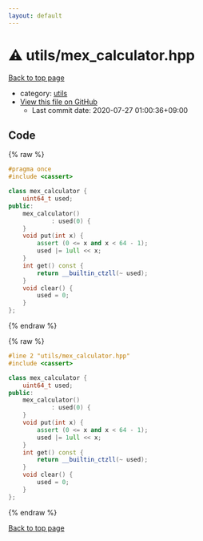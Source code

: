 ```yaml
---
layout: default
---
```


<!-- mathjax config similar to math.stackexchange -->
<script type="text/javascript" async
  src="https://cdnjs.cloudflare.com/ajax/libs/mathjax/2.7.5/MathJax.js?config=TeX-MML-AM_CHTML">
</script>
<script type="text/x-mathjax-config">
  MathJax.Hub.Config({
    TeX: { equationNumbers: { autoNumber: "AMS" }},
    tex2jax: {
      inlineMath: [ ['$','$'] ],
      processEscapes: true
    },
    "HTML-CSS": { matchFontHeight: false },
    displayAlign: "left",
    displayIndent: "2em"
  });
</script>

<script type="text/javascript" src="https://cdnjs.cloudflare.com/ajax/libs/jquery/3.4.1/jquery.min.js"></script>
<script src="https://cdn.jsdelivr.net/npm/jquery-balloon-js@1.1.2/jquery.balloon.min.js" integrity="sha256-ZEYs9VrgAeNuPvs15E39OsyOJaIkXEEt10fzxJ20+2I=" crossorigin="anonymous"></script>
<script type="text/javascript" src="../../assets/js/copy-button.js"></script>
<link rel="stylesheet" href="../../assets/css/copy-button.css" />


# :warning: utils/mex_calculator.hpp

<a href="../../index.html">Back to top page</a>

* category: <a href="../../index.html#2b3583e6e17721c54496bd04e57a0c15">utils</a>
* <a href="{{ site.github.repository_url }}/blob/master/utils/mex_calculator.hpp">View this file on GitHub</a>
    - Last commit date: 2020-07-27 01:00:36+09:00




## Code

<a id="unbundled"></a>
{% raw %}
```cpp
#pragma once
#include <cassert>

class mex_calculator {
    uint64_t used;
public:
    mex_calculator()
            : used(0) {
    }
    void put(int x) {
        assert (0 <= x and x < 64 - 1);
        used |= 1ull << x;
    }
    int get() const {
        return __builtin_ctzll(~ used);
    }
    void clear() {
        used = 0;
    }
};

```
{% endraw %}

<a id="bundled"></a>
{% raw %}
```cpp
#line 2 "utils/mex_calculator.hpp"
#include <cassert>

class mex_calculator {
    uint64_t used;
public:
    mex_calculator()
            : used(0) {
    }
    void put(int x) {
        assert (0 <= x and x < 64 - 1);
        used |= 1ull << x;
    }
    int get() const {
        return __builtin_ctzll(~ used);
    }
    void clear() {
        used = 0;
    }
};

```
{% endraw %}

<a href="../../index.html">Back to top page</a>

